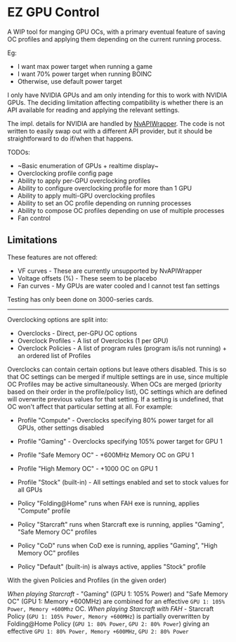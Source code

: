 # EZ GPU Control

A WIP tool for manging GPU OCs, with a primary eventual feature of saving OC profiles and applying them depending on the current running process.

Eg:

- I want max power target when running a game
- I want 70% power target when running BOINC
- Otherwise, use default power target

I only have NVIDIA GPUs and am only intending for this to work with NVIDIA GPUs. The deciding limitation affecting compatibility is whether there is an API available for reading and applying the relevant settings.

The impl. details for NVIDIA are handled by [NvAPIWrapper](https://github.com/falahati/NvAPIWrapper). The code is not written to easily swap out with a different API provider, but it should be straightforward to do if/when that happens.


TODOs:

- ~Basic enumeration of GPUs + realtime display~
- Overclocking profile config page
- Ability to apply per-GPU overclocking profiles
- Ability to configure overclocking profile for more than 1 GPU
- Ability to apply multi-GPU overclocking profiles
- Ability to set an OC profile depending on running processes
- Ability to compose OC profiles depending on use of multiple processes
- Fan control

## Limitations

These features are not offered:

- VF curves - These are currently unsupported by NvAPIWrapper
- Voltage offsets (%) - These seem to be placebo
- Fan curves - My GPUs are water cooled and I cannot test fan settings

Testing has only been done on 3000-series cards.

---

Overclocking options are split into:

- Overclocks - Direct, per-GPU OC options
- Overclock Profiles - A list of Overclocks (1 per GPU)
- Overclock Policies - A list of program rules (program is/is not running) + an ordered list of Profiles

Overclocks can contain certain options but leave others disabled. This is so that OC settings can be merged if multiple settings are in
use, since multiple OC Profiles may be active simultaneously. When OCs are merged (priority based on their order in the profile/policy list),
OC settings which are defined will overwrite previous values for that setting. If a setting is undefined, that OC won't affect that
particular setting at all. For example:

- Profile "Compute" - Overclocks specifying 80% power target for all GPUs, other settings disabled
- Profile "Gaming" - Overclocks specifying 105% power target for GPU 1
- Profile "Safe Memory OC" - +600MHz Memory OC on GPU 1
- Profile "High Memory OC" - +1000 OC on GPU 1
- Profile "Stock" (built-in) - All settings enabled and set to stock values for all GPUs

- Policy "Folding@Home" runs when FAH exe is running, applies "Compute" profile
- Policy "Starcraft" runs when Starcraft exe is running, applies "Gaming", "Safe Memory OC" profiles
- Policy "CoD" runs when CoD exe is running, applies "Gaming", "High Memory OC" profiles
- Policy "Default" (built-in) is always active, applies "Stock" profile

With the given Policies and Profiles (in the given order)

_When playing Starcraft_ - "Gaming" (GPU 1: 105% Power) and "Safe Memory OC" (GPU 1: Memory +600MHz) are combined for an effective `GPU 1: 105% Power, Memory +600Mhz` OC.
_When playing Starcraft with FAH_ - Starcraft Policy (`GPU 1: 105% Power, Memory +600MHz`) is partially overwritten by Folding@Home Policy (`GPU 1: 80% Power`, `GPU 2: 80% Power`) giving an effective `GPU 1: 80% Power, Memory +600MHz`, `GPU 2: 80% Power`
